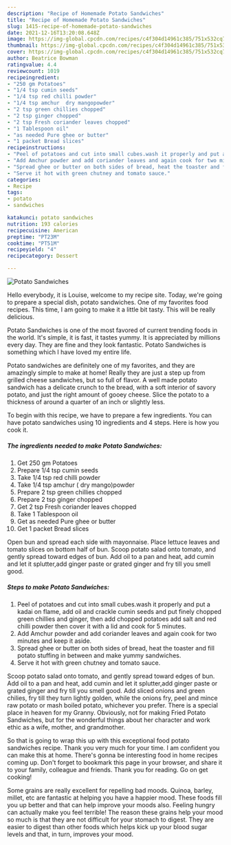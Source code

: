 ```yaml
---
description: "Recipe of Homemade Potato Sandwiches"
title: "Recipe of Homemade Potato Sandwiches"
slug: 1415-recipe-of-homemade-potato-sandwiches
date: 2021-12-16T13:20:08.648Z
image: https://img-global.cpcdn.com/recipes/c4f304d14961c385/751x532cq70/potato-sandwiches-recipe-main-photo.jpg
thumbnail: https://img-global.cpcdn.com/recipes/c4f304d14961c385/751x532cq70/potato-sandwiches-recipe-main-photo.jpg
cover: https://img-global.cpcdn.com/recipes/c4f304d14961c385/751x532cq70/potato-sandwiches-recipe-main-photo.jpg
author: Beatrice Bowman
ratingvalue: 4.4
reviewcount: 1019
recipeingredient:
- "250 gm Potatoes"
- "1/4 tsp cumin seeds"
- "1/4 tsp red chilli powder"
- "1/4 tsp amchur  dry mangopowder"
- "2 tsp green chillies chopped"
- "2 tsp ginger chopped"
- "2 tsp Fresh coriander leaves chopped"
- "1 Tablespoon oil"
- "as needed Pure ghee or butter"
- "1 packet Bread slices"
recipeinstructions:
- "Peel of potatoes and cut into small cubes.wash it properly and put a kadai on flame, add oil and crackle cumin seeds and put finely chopped green chillies and ginger, then add chopped potatoes add salt and red chilli powder then cover it with a lid and cook for 5 minutes."
- "Add Amchur powder and add coriander leaves and again cook for two minutes and keep it aside."
- "Spread ghee or butter on both sides of bread, heat the toaster and fill potato stuffing in between and make yummy sandwiches."
- "Serve it hot with green chutney and tomato sauce."
categories:
- Recipe
tags:
- potato
- sandwiches

katakunci: potato sandwiches 
nutrition: 193 calories
recipecuisine: American
preptime: "PT23M"
cooktime: "PT51M"
recipeyield: "4"
recipecategory: Dessert

---
```



![Potato Sandwiches](https://img-global.cpcdn.com/recipes/c4f304d14961c385/751x532cq70/potato-sandwiches-recipe-main-photo.jpg)

Hello everybody, it is Louise, welcome to my recipe site. Today, we're going to prepare a special dish, potato sandwiches. One of my favorites food recipes. This time, I am going to make it a little bit tasty. This will be really delicious.

Potato Sandwiches is one of the most favored of current trending foods in the world. It's simple, it is fast, it tastes yummy. It is appreciated by millions every day. They are fine and they look fantastic. Potato Sandwiches is something which I have loved my entire life.

Potato sandwiches are definitely one of my favorites, and they are amazingly simple to make at home! Really they are just a step up from grilled cheese sandwiches, but so full of flavor. A well made potato sandwich has a delicate crunch to the bread, with a soft interior of savory potato, and just the right amount of gooey cheese. Slice the potato to a thickness of around a quarter of an inch or slightly less.


To begin with this recipe, we have to prepare a few ingredients. You can have potato sandwiches using 10 ingredients and 4 steps. Here is how you cook it.

<!--inarticleads1-->

##### The ingredients needed to make Potato Sandwiches:

1. Get 250 gm Potatoes
1. Prepare 1/4 tsp cumin seeds
1. Take 1/4 tsp red chilli powder
1. Take 1/4 tsp amchur ( dry mango)powder
1. Prepare 2 tsp green chillies chopped
1. Prepare 2 tsp ginger chopped
1. Get 2 tsp Fresh coriander leaves chopped
1. Take 1 Tablespoon oil
1. Get as needed Pure ghee or butter
1. Get 1 packet Bread slices


Open bun and spread each side with mayonnaise. Place lettuce leaves and tomato slices on bottom half of bun. Scoop potato salad onto tomato, and gently spread toward edges of bun. Add oil to a pan and heat, add cumin and let it splutter,add ginger paste or grated ginger and fry till you smell good. 

<!--inarticleads2-->

##### Steps to make Potato Sandwiches:

1. Peel of potatoes and cut into small cubes.wash it properly and put a kadai on flame, add oil and crackle cumin seeds and put finely chopped green chillies and ginger, then add chopped potatoes add salt and red chilli powder then cover it with a lid and cook for 5 minutes.
1. Add Amchur powder and add coriander leaves and again cook for two minutes and keep it aside.
1. Spread ghee or butter on both sides of bread, heat the toaster and fill potato stuffing in between and make yummy sandwiches.
1. Serve it hot with green chutney and tomato sauce.


Scoop potato salad onto tomato, and gently spread toward edges of bun. Add oil to a pan and heat, add cumin and let it splutter,add ginger paste or grated ginger and fry till you smell good. Add sliced onions and green chilies, fry till they turn lightly golden, while the onions fry, peel and mince raw potato or mash boiled potato, whichever you prefer. There is a special place in heaven for my Granny. Obviously, not for making Fried Potato Sandwiches, but for the wonderful things about her character and work ethic as a wife, mother, and grandmother. 

So that is going to wrap this up with this exceptional food potato sandwiches recipe. Thank you very much for your time. I am confident you can make this at home. There's gonna be interesting food in home recipes coming up. Don't forget to bookmark this page in your browser, and share it to your family, colleague and friends. Thank you for reading. Go on get cooking!

Some grains are really excellent for repelling bad moods. Quinoa, barley, millet, etc are fantastic at helping you have a happier mood. These foods fill you up better and that can help improve your moods also. Feeling hungry can actually make you feel terrible! The reason these grains help your mood so much is that they are not difficult for your stomach to digest. They are easier to digest than other foods which helps kick up your blood sugar levels and that, in turn, improves your mood.
